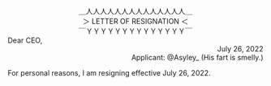 <div align="center">
＿人人人人人人人人人人人人人人＿<br>
＞ LETTER OF RESIGNATION ＜<br>
￣ＹＹＹＹＹＹＹＹＹＹＹＹＹＹ￣<br>
</div>

<div align="left">
Dear CEO,
</div>

<div align="right">
July 26, 2022
</div>

<div align="right">
Applicant: @Asyley_ (His fart is smelly.)
</div>


For personal reasons, I am resigning effective July 26, 2022.
